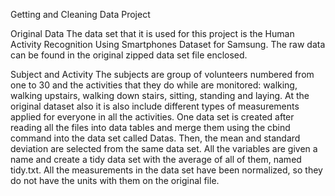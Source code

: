 Getting and Cleaning Data Project 

 Original Data
  The data set that it is used for this project is the Human Activity Recognition Using Smartphones Dataset for Samsung. The raw data can be found in the original zipped data set file enclosed.

  Subject and Activity
The subjects are group of volunteers numbered from one to 30 and the activities that they do while are monitored: walking, walking upstairs, walking down stairs, sitting, standing and laying.
At the original dataset also it is also include different types of measurements applied for everyone in all the activities.
One data set is created after reading all the files into data tables and merge them using the cbind command into the data set called Datas. Then, the mean and standard deviation are selected from the same data set.
All the variables are given a name and create a tidy data set with the average of all of them, named tidy.txt.
All the measurements in the data set have been normalized, so they do not have the units with them on the original file.


   
